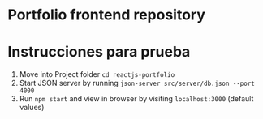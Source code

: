 # Portfolio frontend repository


# Instrucciones para prueba

1. Move into Project folder `cd reactjs-portfolio`
2. Start JSON server by running `json-server src/server/db.json --port 4000`
3. Run `npm start` and view in browser by visiting `localhost:3000` (default values)